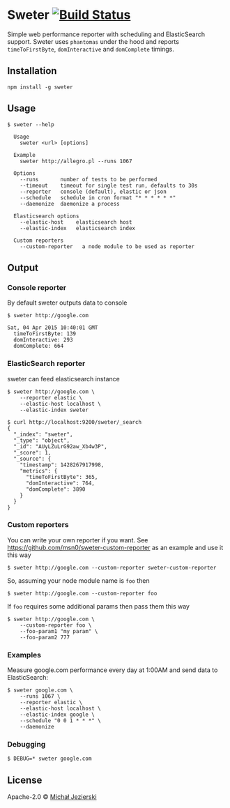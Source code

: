 # Sweter [![Build Status](https://travis-ci.org/msn0/sweter.svg?branch=master)](http://travis-ci.org/msn0/sweter)

Simple web performance reporter with scheduling and ElasticSearch support. Sweter uses `phantomas` under the hood
and reports `timeToFirstByte`, `domInteractive` and `domComplete` timings.

## Installation

```
npm install -g sweter
```

## Usage

```
$ sweter --help

  Usage
    sweter <url> [options]

  Example
    sweter http://allegro.pl --runs 1067

  Options
    --runs       number of tests to be performed
    --timeout    timeout for single test run, defaults to 30s
    --reporter   console (default), elastic or json
    --schedule   schedule in cron format "* * * * * *"
    --daemonize  daemonize a process

  Elasticsearch options
    --elastic-host    elasticsearch host
    --elastic-index   elasticsearch index

  Custom reporters
    --custom-reporter   a node module to be used as reporter
```

## Output

### Console reporter

By default sweter outputs data to console

```
$ sweter http://google.com

Sat, 04 Apr 2015 10:40:01 GMT
  timeToFirstByte: 139
  domInteractive: 293
  domComplete: 664
```

### ElasticSearch reporter

sweter can feed elasticsearch instance

```
$ sweter http://google.com \
    --reporter elastic \
    --elastic-host localhost \
    --elastic-index sweter

$ curl http://localhost:9200/sweter/_search
{
  "_index": "sweter",
  "_type": "object",
  "_id": "AUyLZuLrG92aw_Xb4w3P",
  "_score": 1,
  "_source": {
    "timestamp": 1428267917998,
    "metrics": {
      "timeToFirstByte": 365,
      "domInteractive": 764,
      "domComplete": 3890
    }
  }
}
```

### Custom reporters

You can write your own reporter if you want. See https://github.com/msn0/sweter-custom-reporter as an example and use it this way

```
$ sweter http://google.com --custom-reporter sweter-custom-reporter
```

So, assuming your node module name is ``foo`` then

```
$ sweter http://google.com --custom-reporter foo
```

If ``foo`` requires some additional params then pass them this way

```
$ sweter http://google.com \
    --custom-reporter foo \
    --foo-param1 "my param" \
    --foo-param2 777
```

### Examples

Measure google.com performance every day at 1:00AM and send data to ElasticSearch:

```
$ sweter google.com \
    --runs 1067 \
    --reporter elastic \
    --elastic-host localhost \
    --elastic-index google \
    --schedule "0 0 1 * * *" \
    --daemonize
```

### Debugging

```
$ DEBUG=* sweter google.com
```

## License

Apache-2.0 &copy; [Michał Jezierski](https://pl.linkedin.com/in/jezierskimichal)
